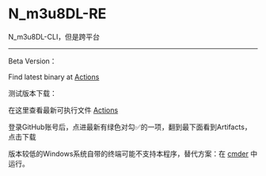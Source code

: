 # N_m3u8DL-RE
N_m3u8DL-CLI，但是跨平台

---
Beta Version：

Find latest binary at [Actions](https://github.com/nilaoda/N_m3u8DL-RE/actions)

测试版本下载：

在这里查看最新可执行文件 [Actions](https://github.com/nilaoda/N_m3u8DL-RE/actions)

登录GitHub账号后，点进最新有绿色对勾✅的一项，翻到最下面看到Artifacts，点击下载

版本较低的Windows系统自带的终端可能不支持本程序，替代方案：在 [cmder](https://github.com/cmderdev/cmder) 中运行。
